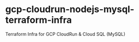 # gcp-cloudrun-nodejs-mysql-terraform-infra
Terraform Infra for GCP CloudRun &amp; Cloud SQL (MySQL)
